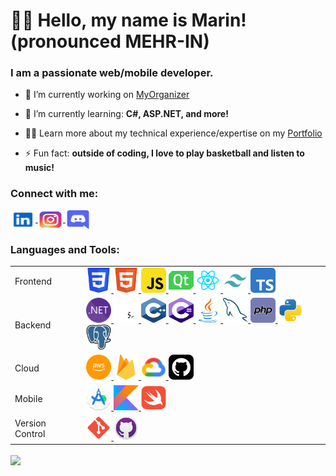 <!-- HEADER SECTION -->
<h1 align="left">👋🏽 Hello, my name is Marin! (pronounced MEHR-IN)</h1>
<h3 align="left">I am a passionate web/mobile developer.</h3>

<!-- FUN FACTS SECTION -->

- 🔭 I’m currently working on [MyOrganizer](https://myorganizer.app)

- 🌱 I’m currently learning: **C#, ASP.NET, and more!**

- 👨‍💻 Learn more about my technical experience/expertise on my [Portfolio](https://marinmirasol.com)

- ⚡ Fun fact: **outside of coding, I love to play basketball and listen to music!**

<!-- CONNECT WITH ME SECTION -->
<h3 align="left">Connect with me:</h3>
<p align="left">
  <!-- LinkedIn -->
  <a href="https://linkedin.com/in/marin-mirasol" target="blank">
    <img align="center" src="https://raw.githubusercontent.com/mmirasol17/mmirasol17.github.io/master/icons/socials/linkedin.svg" alt="marin-mirasol" height="30" width="40" />
  </a>
  <!-- Instagram -->
  <a href="https://instagram.com/marin_mirasol" target="blank">
    <img align="center" src="https://raw.githubusercontent.com/mmirasol17/mmirasol17.github.io/master/icons/socials/instagram.svg" alt="marin_mirasol" height="30" width="40" />
  </a>
  <!-- Discord -->
  <a href="https://discord.gg/fh5JjD5GXk" target="blank">
    <img align="center" src="https://raw.githubusercontent.com/mmirasol17/mmirasol17.github.io/master/icons/socials/discord.svg" alt="marin_mirasol#2933" height="30" width="40" />
  </a>
</p>

<!-- LANGS AND TOOLS SECTION -->
<h3 align="left">Languages and Tools:</h3>
<p align="left"> 
  <table>
    <!-- Frontend Skills -->
    <tr>
      <td>Frontend</td>
      <td>
        <!-- CSS -->
        <a href="https://www.w3schools.com/css/" target="_blank" rel="noreferrer"> 
          <img src="https://raw.githubusercontent.com/mmirasol17/mmirasol17.github.io/master/icons/tech-stack/css.svg" alt="css3" width="40" height="40"/> 
        </a>
        <!-- HTML -->
        <a href="https://www.w3.org/html/" target="_blank" rel="noreferrer"> 
          <img src="https://raw.githubusercontent.com/mmirasol17/mmirasol17.github.io/master/icons/tech-stack/html.svg" alt="html5" width="40" height="40"/> 
        </a>  
        <!-- JavaScript -->
        <a href="https://developer.mozilla.org/en-US/docs/Web/JavaScript" target="_blank" rel="noreferrer"> 
          <img src="https://raw.githubusercontent.com/mmirasol17/mmirasol17.github.io/master/icons/tech-stack/javascript.svg" alt="javascript" width="40" height="40"/> 
        </a> 
        <!-- QT -->
        <a href="https://www.qt.io/" target="_blank" rel="noreferrer"> 
          <img src="https://raw.githubusercontent.com/mmirasol17/mmirasol17.github.io/master/icons/tech-stack/pyqt.svg" alt="qt" width="40" height="40"/> 
        </a> 
        <!-- React.js -->
        <a href="https://reactjs.org/" target="_blank" rel="noreferrer"> 
          <img src="https://raw.githubusercontent.com/mmirasol17/mmirasol17.github.io/master/icons/tech-stack/react.svg" alt="react" width="40" height="40"/> 
        </a> 
        <!-- TailwindCSS -->
        <a href="https://tailwindcss.com/" target="_blank" rel="noreferrer"> 
          <img src="https://raw.githubusercontent.com/mmirasol17/mmirasol17.github.io/master/icons/tech-stack/tailwind.svg" alt="tailwind" width="40" height="40"/> 
        </a>
        <!-- TypeScript -->
        <a href="https://www.typescriptlang.org/" target="_blank" rel="noreferrer"> 
          <img src="https://raw.githubusercontent.com/mmirasol17/mmirasol17.github.io/master/icons/tech-stack/typescript.svg" alt="typescript" width="40" height="40"/> 
        </a> 
      </td>
    </tr>
    <!-- Backend skills -->
    <tr>
      <td>Backend</td>
      <td>
        <!-- .NET -->
        <a href="https://dotnet.microsoft.com/" target="_blank" rel="noreferrer"> 
          <img src="https://raw.githubusercontent.com/mmirasol17/mmirasol17.github.io/master/icons/tech-stack/dotnet.svg" alt="dotnet" width="40" height="40"/> 
        </a>
        <!-- Bash -->
        <a href="https://www.gnu.org/software/bash/manual/bash.html#What-is-Bash_003f" target="_blank" rel="noreferrer"> 
          <img src="https://raw.githubusercontent.com/mmirasol17/mmirasol17.github.io/master/icons/tech-stack/bash.svg" alt="aws" width="40" height="40"/> 
        </a>
        <!-- C++ -->
        <a href="https://www.w3schools.com/cpp/" target="_blank" rel="noreferrer"> 
          <img src="https://raw.githubusercontent.com/mmirasol17/mmirasol17.github.io/master/icons/tech-stack/cpp.svg" alt="cplusplus" width="40" height="40"/> 
        </a> 
        <!-- C# -->
        <a href="https://www.w3schools.com/cs/" target="_blank" rel="noreferrer"> 
          <img src="https://raw.githubusercontent.com/mmirasol17/mmirasol17.github.io/master/icons/tech-stack/cs.svg" alt="csharp" width="40" height="40"/> 
        </a>
        <!-- Java -->
        <a href="https://www.java.com" target="_blank" rel="noreferrer"> 
          <img src="https://raw.githubusercontent.com/mmirasol17/mmirasol17.github.io/master/icons/tech-stack/java.svg" alt="java" width="40" height="40"/> 
        </a> 
        <!-- MySQL -->
        <a href="https://www.mysql.com/" target="_blank" rel="noreferrer"> 
          <img src="https://raw.githubusercontent.com/mmirasol17/mmirasol17.github.io/master/icons/tech-stack/mysql.svg" alt="mysql" width="40" height="40"/> 
        </a>
        <!-- PHP -->
        <a href="https://www.php.net" target="_blank" rel="noreferrer"> 
          <img src="https://raw.githubusercontent.com/mmirasol17/mmirasol17.github.io/master/icons/tech-stack/php.svg" alt="php" width="40" height="40"/> 
        </a> 
        <!-- Python -->
        <a href="https://www.python.org" target="_blank" rel="noreferrer"> 
          <img src="https://raw.githubusercontent.com/mmirasol17/mmirasol17.github.io/master/icons/tech-stack/python.svg" alt="python" width="40" height="40"/> 
        </a> 
        <!-- PostgreSQL -->
        <a href="https://www.postgresql.org" target="_blank" rel="noreferrer"> 
          <img src="https://raw.githubusercontent.com/mmirasol17/mmirasol17.github.io/master/icons/tech-stack/postgresql.svg" alt="postgresql" width="40" height="40"/> 
        </a>
      </td>
    </tr>
    <!-- Cloud skills -->
    <tr>
      <td>Cloud</td>
      <td>
        <!-- AWS -->
        <a href="https://aws.amazon.com" target="_blank" rel="noreferrer"> 
          <img src="https://raw.githubusercontent.com/mmirasol17/mmirasol17.github.io/master/icons/tech-stack/aws.svg" alt="aws" width="40" height="40"/> 
        </a>
        <!-- Firebase -->
        <a href="https://firebase.google.com/" target="_blank" rel="noreferrer"> 
          <img src="https://raw.githubusercontent.com/mmirasol17/mmirasol17.github.io/master/icons/tech-stack/firebase.svg" alt="firebase" width="40" height="40"/> 
        </a> 
        <!-- GCP -->
        <a href="https://cloud.google.com" target="_blank" rel="noreferrer"> 
          <img src="https://raw.githubusercontent.com/mmirasol17/mmirasol17.github.io/master/icons/tech-stack/gcp.svg" alt="gcp" width="40" height="40"/> 
        </a> 
        <!-- GitHub Actions -->
        <a href="https://github.com/features/actions" target="_blank" rel="noreferrer"> 
          <img src="https://raw.githubusercontent.com/mmirasol17/mmirasol17.github.io/master/icons/socials/github.svg" alt="github" width="40" height="40"/> 
        </a> 
      </td>
    </tr>
    <!-- Mobile Skills -->
    <tr>
      <td>Mobile</td>
      <td>
        <!-- Android Studio -->
        <a href="https://developer.android.com" target="_blank" rel="noreferrer"> 
          <img src="https://raw.githubusercontent.com/mmirasol17/mmirasol17.github.io/master/icons/tech-stack/androidstudio.svg" alt="android" width="40" height="40"/> 
        </a> 
        <!-- Kotlin -->
        <a href="https://kotlinlang.org" target="_blank" rel="noreferrer"> 
          <img src="https://raw.githubusercontent.com/mmirasol17/mmirasol17.github.io/master/icons/tech-stack/kotlin.svg" alt="kotlin" width="40" height="40"/> 
        </a> 
        <!-- Swift -->
        <a href="https://developer.apple.com/swift/" target="_blank" rel="noreferrer"> 
          <img src="https://raw.githubusercontent.com/devicons/devicon/master/icons/swift/swift-original.svg" alt="swift" width="40" height="40"/> 
        </a> 
      </td>
    </tr>
    <!-- Version Control Skills -->
    <tr>
      <td>Version Control</td>
      <td>
        <!-- Git -->
        <a href="https://git-scm.com/" target="_blank" rel="noreferrer"> 
          <img src="https://raw.githubusercontent.com/mmirasol17/mmirasol17.github.io/master/icons/tech-stack/git.svg" alt="git" width="40" height="40"/> 
        </a>
        <!-- GitHub Desktop -->
        <a href="https://desktop.github.com/" target="_blank" rel="noreferrer"> 
          <img src="https://raw.githubusercontent.com/mmirasol17/mmirasol17.github.io/master/icons/tech-stack/githubdesktop.svg" alt="git" width="40" height="40"/> 
        </a>
      </td>
    </tr>
  </table>

  <!-- Unity -->
  <!--
  <a href="https://unity.com/" target="_blank" rel="noreferrer"> 
    <img src="https://www.vectorlogo.zone/logos/unity3d/unity3d-icon.svg" alt="unity" width="40" height="40"/> 
  </a>
  -->
</p>

<!--
<p>
  <img align="center" src="https://github-readme-stats.vercel.app/api/top-langs?username=mmirasol17&show_icons=true&locale=en&layout=compact" alt="mmirasol17" />
</p>
-->

<!-- MOST USED LANGS SECTION -->
<a href="https://github.com/anuraghazra/github-readme-stats">
  <img height=200 align="center" src="https://github-readme-stats.vercel.app/api/top-langs/?username=mmirasol17&theme=tokyonight&hide=Nix&card_width=300&include_all_commits=true" />
</a>
<!-- <a href="https://github.com/anuraghazra/convoychat">
  <img height=200 align="center" src="https://github-readme-stats.vercel.app/api?username=mmirasol17&show_icons=true&theme=tokyonight" />
</a> -->
